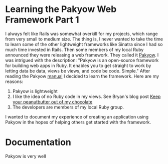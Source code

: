 Learning the Pakyow Web Framework Part 1 
=========================
I always felt like Rails was somewhat overkill for my projects, which range from very small to medium size. The thing is, I never wanted to take the time to learn some of the other lightweight frameworks like Sinatra since I had so much time invested in Rails. Then some members of my local Ruby announced they were releasing a web framework. They called it [Pakyow](http://pakyow.com). I was intrigued with the description: "Pakyow is an open-source framework for building web apps in Ruby. It enables you to get straight to work by letting data be data, views be views, and code be code. Simple." After reading the Pakyow [manual](http://pakyow.com/manual) I decided to learn the framework. Here are my reasons:

1.  Pakyow is lightweight
2.  I like the idea of no Ruby code in my views. See Bryan's blog post [Keep your peanutbutter out of my chocolate](http://notmagic.org/2012/01/23/peanut_butter_chocolate)
3.  The developers are members of my local Ruby group. 

I wanted to document my experience of creating an application using Pakyow in the hopes of helping others get started with the framework. 

Documentation
=========
Pakyow is very well 

